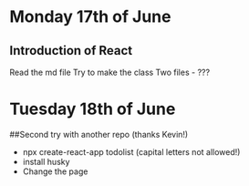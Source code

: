 # Monday 17th of June
## Introduction of React
Read the md file
Try to make the class
Two files  - ???

# Tuesday 18th of June
##Second try with another repo (thanks Kevin!)
* npx create-react-app todolist
 (capital letters not allowed!)
 * install husky
 * Change the page <title>
 * 